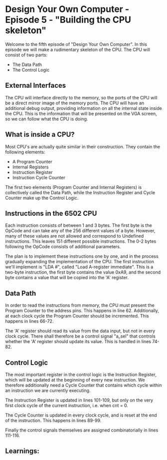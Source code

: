 # Design Your Own Computer - Episode 5 - "Building the CPU skeleton"

Welcome to the fifth episode of "Design Your Own Computer". In this
episode we will make a rudimentary skeleton of the CPU. The
CPU will consist of two parts:
* The Data Path
* The Control Logic

## External Interfaces
The CPU will interface directly to the memory, so the ports of the 
CPU will be a direct mirror image of the memory ports.
The CPU will have an additional debug output, providing information
on all the internal state inside the CPU. This is the information
that will be presented on the VGA screen, so we can follow what
the CPU is doing.

## What is inside a CPU?
Most CPU's are actually quite similar in their construction. They
contain the following elements:
* A Program Counter
* Internal Registers
* Instruction Register
* Instruction Cycle Counter

The first two elements (Program Counter and Internal Registers) is
collectively called the Data Path, while the Instruction Register and 
Cycle Counter make up the Control Logic.

## Instructions in the 6502 CPU
Each instruction consists of between 1 and 3 bytes. The first byte
is the OpCode and can take any of the 256 different values of a byte.
However, many of these values are not allowed and correspond to
Undefined instructions. This leaves 151 different possible instructions.
The 0-2 bytes following the OpCode consists of additional parameters.

The plan is to implement these instructions one by one, and in the process
gradually expanding the implementation of the CPU. The first instruction we'll
implement is "LDA #", called "Load A-register immediate".  This is a two-byte
instruction, the first byte contains the value 0xA9, and the second byte
contains a value that will be copied into the 'A' register.

## Data Path
In order to read the instructions from memory, the CPU must present the 
Program Counter to the address pins. This happens in line 62. Additionally,
at each clock cycle the Program Counter should be incremented. This happens
in lines 66-72.

The 'A' register should read its value from the data input, but not in every
clock cycle. There shall therefore be a control signal "a\_sel" that controls
whether the 'A' register should update its value. This is handled in lines
74-82.

## Control Logic
The most important register in the control logic is the Instruction Register,
which will be updated at the beginning of every new instruction. We therefore
additionally need a Cycle Counter that contains which cycle within an instruction
we are currently executing.

The Instruction Register is updated in lines 101-109, but only on the very first
clock cycle of the current instruction, i.e. when cnt = 0.

The Cycle Counter is updated in every clock cycle, and is reset at the end
of the instruction. This happens in lines 89-99.

Finally the control signals themselves are assigned combinatorially in lines
111-116.

## Learnings:

